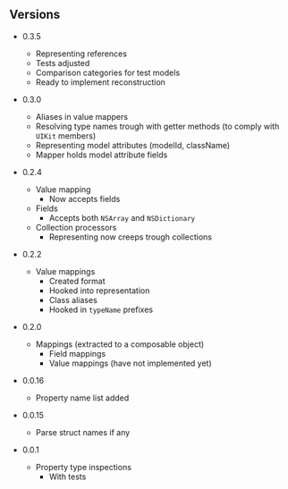## Versions

* 0.3.5

    + Representing references
    + Tests adjusted
    + Comparison categories for test models
    + Ready to implement reconstruction

* 0.3.0

    + Aliases in value mappers
    + Resolving type names trough with getter methods (to comply with `UIKit` members)
    + Representing model attributes (modelId, className)
    + Mapper holds model attribute fields

* 0.2.4

    + Value mapping
        + Now accepts fields
    + Fields
        + Accepts both `NSArray` and `NSDictionary`
    + Collection processors
        + Representing now creeps trough collections

* 0.2.2

    + Value mappings
        + Created format
        + Hooked into representation
        + Class aliases
        + Hooked in `typeName` prefixes

* 0.2.0

    + Mappings (extracted to a composable object)
        + Field mappings
        + Value mappings (have not implemented yet)

* 0.0.16

    + Property name list added

* 0.0.15

    + Parse struct names if any 

* 0.0.1

    + Property type inspections
        + With tests